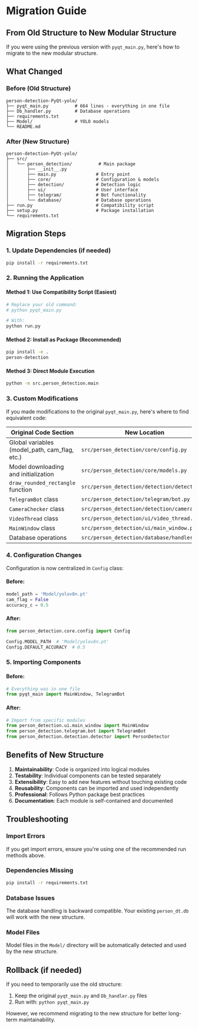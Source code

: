 # Migration Guide

## From Old Structure to New Modular Structure

If you were using the previous version with `pyqt_main.py`, here's how to migrate to the new modular structure.

## What Changed

### Before (Old Structure)
```
person-detection-PyQt-yolo/
├── pyqt_main.py          # 664 lines - everything in one file
├── Db_handler.py         # Database operations
├── requirements.txt
├── Model/                # YOLO models
└── README.md
```

### After (New Structure)
```
person-detection-PyQt-yolo/
├── src/
│   └── person_detection/          # Main package
│       ├── __init__.py
│       ├── main.py               # Entry point
│       ├── core/                 # Configuration & models
│       ├── detection/            # Detection logic
│       ├── ui/                   # User interface
│       ├── telegram/             # Bot functionality
│       └── database/             # Database operations
├── run.py                        # Compatibility script
├── setup.py                      # Package installation
└── requirements.txt
```

## Migration Steps

### 1. Update Dependencies (if needed)
```bash
pip install -r requirements.txt
```

### 2. Running the Application

#### Method 1: Use Compatibility Script (Easiest)
```bash
# Replace your old command:
# python pyqt_main.py

# With:
python run.py
```

#### Method 2: Install as Package (Recommended)
```bash
pip install -e .
person-detection
```

#### Method 3: Direct Module Execution
```bash
python -m src.person_detection.main
```

### 3. Custom Modifications

If you made modifications to the original `pyqt_main.py`, here's where to find equivalent code:

| Original Code Section | New Location |
|----------------------|--------------|
| Global variables (model_path, cam_flag, etc.) | `src/person_detection/core/config.py` |
| Model downloading and initialization | `src/person_detection/core/models.py` |
| `draw_rounded_rectangle` function | `src/person_detection/detection/detector.py` |
| `TelegramBot` class | `src/person_detection/telegram/bot.py` |
| `CameraChecker` class | `src/person_detection/detection/camera.py` |
| `VideoThread` class | `src/person_detection/ui/video_thread.py` |
| `MainWindow` class | `src/person_detection/ui/main_window.py` |
| Database operations | `src/person_detection/database/handler.py` |

### 4. Configuration Changes

Configuration is now centralized in `Config` class:

#### Before:
```python
model_path = 'Model/yolov8n.pt'
cam_flag = False
accuracy_c = 0.5
```

#### After:
```python
from person_detection.core.config import Config

Config.MODEL_PATH  # 'Model/yolov8n.pt'
Config.DEFAULT_ACCURACY  # 0.5
```

### 5. Importing Components

#### Before:
```python
# Everything was in one file
from pyqt_main import MainWindow, TelegramBot
```

#### After:
```python
# Import from specific modules
from person_detection.ui.main_window import MainWindow
from person_detection.telegram.bot import TelegramBot
from person_detection.detection.detector import PersonDetector
```

## Benefits of New Structure

1. **Maintainability**: Code is organized into logical modules
2. **Testability**: Individual components can be tested separately
3. **Extensibility**: Easy to add new features without touching existing code
4. **Reusability**: Components can be imported and used independently
5. **Professional**: Follows Python package best practices
6. **Documentation**: Each module is self-contained and documented

## Troubleshooting

### Import Errors
If you get import errors, ensure you're using one of the recommended run methods above.

### Dependencies Missing
```bash
pip install -r requirements.txt
```

### Database Issues
The database handling is backward compatible. Your existing `person_dt.db` will work with the new structure.

### Model Files
Model files in the `Model/` directory will be automatically detected and used by the new structure.

## Rollback (if needed)

If you need to temporarily use the old structure:
1. Keep the original `pyqt_main.py` and `Db_handler.py` files
2. Run with: `python pyqt_main.py`

However, we recommend migrating to the new structure for better long-term maintainability.